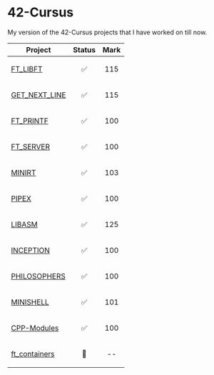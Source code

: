 # 42-Cursus
My version of the 42-Cursus projects that I have worked on till now.

| Project                                                                           |            Status          |            Mark             |
|-----------------------------------------------------------------------------------|----------------------------|-----------------------------|
| <a style="padding:0" href="https://github.com/EniddeallA/ft_libft"> FT_LIBFT </a> | <p align="center"> ✅ </p> | <p align="center"> 115 </p> |
| <a href="https://github.com/EniddeallA/get_next_line"> GET_NEXT_LINE </a>         | <p align="center"> ✅ </p> | <p align="center"> 115 </p> |
| <a href="https://github.com/EniddeallA/ft_printf"> FT_PRINTF </a>                 | <p align="center"> ✅ </p> | <p align="center"> 100 </p> |
| <a href="https://github.com/EniddeallA/Ft_server"> FT_SERVER </a>                 | <p align="center"> ✅ </p> | <p align="center"> 100 </p> |
| <a href="https://github.com/EniddeallA/miniRT"> MINIRT </a>                       | <p align="center"> ✅ </p> | <p align="center"> 103 </p> |
| <a href="https://github.com/EniddeallA/Pipex"> PIPEX </a>                         | <p align="center"> ✅ </p> | <p align="center"> 100 </p> |
| <a href="https://github.com/EniddeallA/Libasm"> LIBASM </a>                       | <p align="center"> ✅ </p> | <p align="center"> 125 </p> |
| <a href="https://github.com/EniddeallA/Inception"> INCEPTION </a>                 | <p align="center"> ✅ </p> | <p align="center"> 100 </p> |
| <a href="https://github.com/EniddeallA/Philosophers"> PHILOSOPHERS </a>           | <p align="center"> ✅ </p> | <p align="center"> 100 </p> |
| <a href="https://github.com/EniddeallA/Minishell"> MINISHELL </a>                 | <p align="center"> ✅ </p> | <p align="center"> 101 </p> |
| <a href="https://github.com/EniddeallA/CPP-Modules"> CPP-Modules </a>             | <p align="center"> ✅ </p> | <p align="center"> 100 </p>  |
| <a href="https://github.com/EniddeallA/CPP-ft_containers"> ft_containers </a>     | <p align="center"> 🔳 </p> | <p align="center"> -- </p>  |
